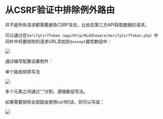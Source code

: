 # 从CSRF验证中排除例外路由



并不是所有请求都需要避免CSRF攻击，比如去第三方API获取数据的请求。

可以通过在`VerifyCsrfToken（app/Http/Middleware/VerifyCsrfToken.php）`中间件中将要排除的请求URL添加到`$except`属性数组中：

![](https://i.loli.net/2019/04/21/5cbb4e0c53dd7.png)

通过编写配置设置例外：

单个路由排除写法

![](https://i.loli.net/2019/04/21/5cbb4e9241f52.png)

多个元素之间通过“,”分割，遵循数组写法。

如果需要排除全部路由使用csrf的话，则可以写成：

![](https://i.loli.net/2019/04/21/5cbb4ec4ed298.png)

